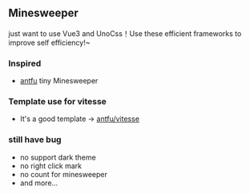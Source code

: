 ## Minesweeper

just want to use Vue3 and UnoCss！Use these efficient frameworks to improve self efficiency!~

### Inspired
- [antfu](https://github.com/antfu/vue-minesweeper) tiny Minesweeper

### Template use for vitesse
- It's a good template -> [antfu/vitesse](https://github.com/antfu/vitesse)


### still have bug
- no support dark theme
- no right click mark
- no count for minesweeper
- and more...
